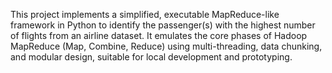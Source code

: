 This project implements a simplified, executable MapReduce-like framework in Python to identify the passenger(s) with the highest number of flights from an airline dataset. It emulates the core phases of Hadoop MapReduce (Map, Combine, Reduce) using multi-threading, data chunking, and modular design, suitable for local development and prototyping.
